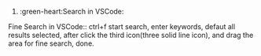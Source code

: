 1. :green-heart:Search in VSCode:

Fine Search in VSCode:: ctrl+f start search, enter keywords, defaut all results selected, after click the third icon(three solid line icon), and drag the area for fine search, done.

